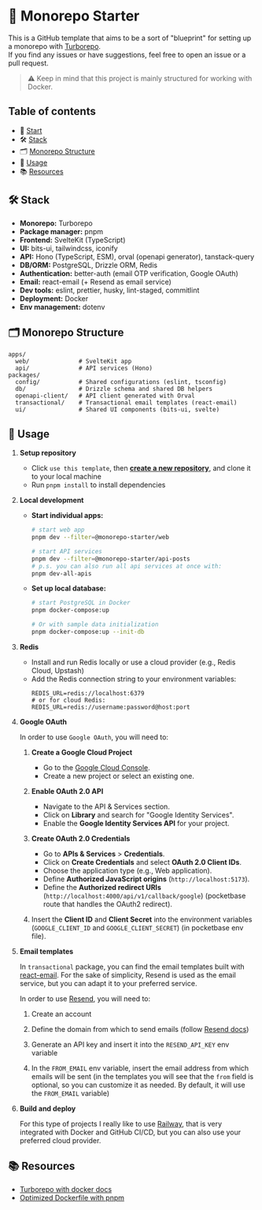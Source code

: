 # 🏁 Monorepo Starter

This is a GitHub template that aims to be a sort of "blueprint" for setting up a monorepo with [Turborepo](https://turbo.build/).<br />
If you find any issues or have suggestions, feel free to open an issue or a pull request.

> ⚠️ Keep in mind that this project is mainly structured for working with Docker.

## Table of contents

- 🏁 [Start](#🏁-monorepo-starter)
- 🛠 [Stack](#🛠-stack)
- 🗂️ [Monorepo Structure](#🗂️-monorepo-structure)
- 🧪 [Usage](#🧪-usage)
- 📚 [Resources](#📚-resources)

## 🛠 Stack

- **Monorepo:** Turborepo
- **Package manager:** pnpm
- **Frontend:** SvelteKit (TypeScript)
- **UI:** bits-ui, tailwindcss, iconify
- **API:** Hono (TypeScript, ESM), orval (openapi generator), tanstack-query
- **DB/ORM:** PostgreSQL, Drizzle ORM, Redis
- **Authentication:** better-auth (email OTP verification, Google OAuth)
- **Email:** react-email (+ Resend as email service)
- **Dev tools:** eslint, prettier, husky, lint-staged, commitlint
- **Deployment:** Docker
- **Env management:** dotenv

## 🗂️ Monorepo Structure

```
apps/
  web/              # SvelteKit app
  api/              # API services (Hono)
packages/
  config/           # Shared configurations (eslint, tsconfig)
  db/               # Drizzle schema and shared DB helpers
  openapi-client/   # API client generated with Orval
  transactional/    # Transactional email templates (react-email)
  ui/               # Shared UI components (bits-ui, svelte)
```

## 🧪 Usage

1. **Setup repository**
   - Click `use this template`, then **[create a new repository](https://github.com/new?template_name=monorepo-starter&template_owner=giovacalle)**, and clone it to your local machine
   - Run `pnpm install` to install dependencies

2. **Local development**
   - **Start individual apps:**

     ```bash
     # start web app
     pnpm dev --filter=@monorepo-starter/web

     # start API services
     pnpm dev --filter=@monorepo-starter/api-posts
     # p.s. you can also run all api services at once with:
     pnpm dev-all-apis
     ```

   - **Set up local database:**

     ```bash
     # start PostgreSQL in Docker
     pnpm docker-compose:up

     # Or with sample data initialization
     pnpm docker-compose:up --init-db
     ```

3. **Redis**
   - Install and run Redis locally or use a cloud provider (e.g., Redis Cloud, Upstash)
   - Add the Redis connection string to your environment variables:
     ```
     REDIS_URL=redis://localhost:6379
     # or for cloud Redis:
     REDIS_URL=redis://username:password@host:port
     ```

4. **Google OAuth**

   In order to use `Google OAuth`, you will need to:
   1. **Create a Google Cloud Project**
      - Go to the [Google Cloud Console](https://console.cloud.google.com/).
      - Create a new project or select an existing one.

   2. **Enable OAuth 2.0 API**
      - Navigate to the API & Services section.
      - Click on **Library** and search for "Google Identity Services".
      - Enable the **Google Identity Services API** for your project.

   3. **Create OAuth 2.0 Credentials**
      - Go to **APIs & Services** > **Credentials**.
      - Click on **Create Credentials** and select **OAuth 2.0 Client IDs**.
      - Choose the application type (e.g., Web application).
      - Define **Authorized JavaScript origins** (`http://localhost:5173`).
      - Define the **Authorized redirect URIs** (`http://localhost:4000/api/v1/callback/google`) (pocketbase route that handles the OAuth2 redirect).

   4. Insert the **Client ID** and **Client Secret** into the environment variables (`GOOGLE_CLIENT_ID` and `GOOGLE_CLIENT_SECRET`) (in pocketbase env file).

5. **Email templates**

   In `transactional` package, you can find the email templates built with [react-email](https://react.email/).
   For the sake of simplicity, Resend is used as the email service, but you can adapt it to your preferred service.

   In order to use [Resend](https://resend.com), you will need to:
   1. Create an account

   2. Define the domain from which to send emails (follow [Resend docs](https://resend.com/docs/dashboard/domains/introduction))

   3. Generate an API key and insert it into the `RESEND_API_KEY` env variable

   4. In the `FROM_EMAIL` env variable, insert the email address from which emails will be sent (in the templates you will see that the `from` field is optional, so you can customize it as needed. By default, it will use the `FROM_EMAIL` variable)

6. **Build and deploy**

   For this type of projects I really like to use [Railway](https://railway.app/), that is very integrated with Docker and GitHub CI/CD, but you can also use your preferred cloud provider.

## 📚 Resources

- [Turborepo with docker docs](https://turborepo.com/docs/guides/tools/docker)
- [Optimized Dockerfile with pnpm](https://fintlabs.medium.com/optimized-multi-stage-docker-builds-with-monorepo-and-pnpm-for-nodejs-microservices-in-a-monorepo-c686fdcf051f)
